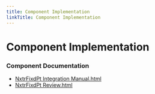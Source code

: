 ```yaml
---
title: Component Implementation
linkTitle: Component Implementation
---
```


# Component Implementation
### Component Documentation

- [NxtrFixdPt Integration Manual.html](doc/NxtrFixdPt%20Integration%20Manual.html)
- [NxtrFixdPt Review.html](doc/NxtrFixdPt%20Review.html)

